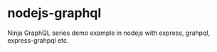 # nodejs-graphql
Ninja GraphQL series demo example in nodejs with express, grahpql, express-grahpql etc.
